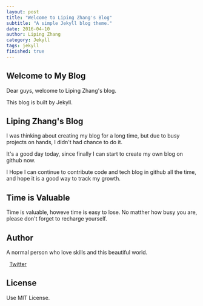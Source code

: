 ```yaml
---
layout: post
title: "Welcome to Liping Zhang's Blog"
subtitle: "A simple Jekyll blog theme."
date: 2016-04-10
author: Liping Zhang
category: Jekyll
tags: jekyll
finished: true
---
```


## Welcome to My Blog

Dear guys, welcome to Liping Zhang's blog.

This blog is built by Jekyll.

## Liping Zhang's Blog

I was thinking about creating my blog for a long time, but due to busy projects on hands, I didn't had chance to do it. 

It's a good day today, since finally I can start to create my own blog on github now.

I Hope I can continue to contribute code and tech blog in github all the time, and hope it is a good way to track my growth. 


## Time is Valuable

Time is valuable, howeve time is easy to lose.  No matther how busy you are, please don't forget to recharge yourself.


## Author

A normal person who love skills and this beautiful world.

<i class="fa fa-twitter"></i>&nbsp;&nbsp;[Twitter](https://twitter.com/zlpmichelle)

## License

Use MIT License.


